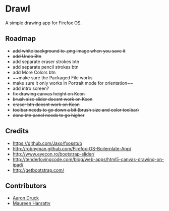 # Drawl

A simple drawing app for Firefox OS.

## Roadmap
* ~~add white background to .png image when you save it~~
* ~~add Undo Btn~~
* add separate eraser strokes btn
* add separate pencil strokes btn
* add More Colors btn
* ~~make sure the Packaged File works
* make sure it only works in Portrait mode for orientation~~
* add intro screen?
* ~~fix drawing canvas height on Keon~~
* ~~brush size slider doesnt work on Keon~~
* ~~eraser btn doesnt work on Keon~~
* ~~toolbar needs to go down a bit (brush size and color toolbar)~~
* ~~done btn panel needs to go higher~~

## Credits

* https://github.com/Jaxo/fxosstub
* http://robnyman.github.com/Firefox-OS-Boilerplate-App/
* http://www.eyecon.ro/bootstrap-slider/
* http://tenderlovingcode.com/blog/web-apps/html5-canvas-drawing-on-ipad/
* http://getbootstrap.com/

## Contributors

* [Aaron Druck](https://www.whatthedruck.com/)
* [Maureen Hanratty](http://www.mhanratty.com)

